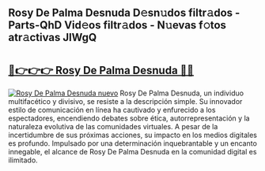 ## Rosy De Palma Desnuda D𝚎sn𝚞dos filtr𝚊dos - Parts-QhD Vid𝚎os filtr𝚊dos - N𝚞evas f𝚘tos atr𝚊ctivas JlWgQ

# <h2><a href="http://mb9eag.tromn.icu/?c=Rosy+De+Palma+Desnuda">🔗👉👉👉 Rosy De Palma Desnuda 🔗🔗</a></h2>

[![Rosy De Palma Desnuda nuevo](https://i.imgur.com/pEAQMta.gif)](http://mb9eag.tromn.icu/?c=Rosy+De+Palma+Desnuda)
Rosy De Palma Desnuda, un individuo multifacético y divisivo, se resiste a la descripción simple. Su innovador estilo de comunicación en línea ha cautivado y enfurecido a los espectadores, encendiendo debates sobre ética, autorrepresentación y la naturaleza evolutiva de las comunidades virtuales. A pesar de la incertidumbre de sus próximas acciones, su impacto en los medios digitales es profundo. Impulsado por una determinación inquebrantable y un encanto innegable, el alcance de Rosy De Palma Desnuda en la comunidad digital es ilimitado.
